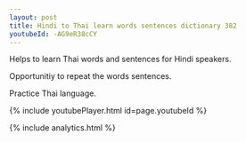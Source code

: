 ```yaml
---
layout: post
title: Hindi to Thai learn words sentences dictionary 382 
youtubeId: -AG9eR38cCY
---
```

 
 
Helps to learn Thai words and sentences for Hindi speakers.

Opportunitiy to repeat the words sentences. 

Practice Thai language. 
 
{% include youtubePlayer.html id=page.youtubeId %}
 
 
{% include analytics.html %}